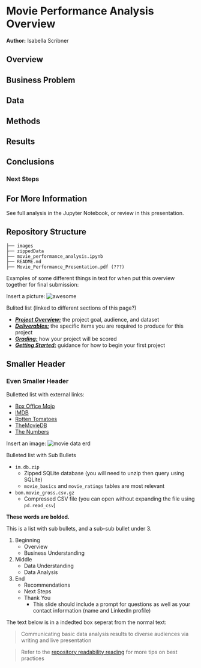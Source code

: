# Movie Performance Analysis Overview

**Author:** Isabella Scribner

## Overview



## Business Problem

## Data

## Methods

## Results

## Conclusions
### Next Steps

## For More Information

See full analysis in the Jupyter Notebook, or review in this presentation.

## Repository Structure

```
├── images
├── zippedData
├── movie_performance_analysis.ipynb
├── README.md
├── Movie_Performance_Presentation.pdf (???)
```



Examples of some different things in text for when put this overview together for final submission:

Insert a picture:
![awesome](https://raw.githubusercontent.com/learn-co-curriculum/dsc-phase-1-project-v2-4/master/awesome.gif)

Bulited list (linked to different sections of this page?)
* [***Project Overview:***](#project-overview) the project goal, audience, and dataset
* [***Deliverables:***](#deliverables) the specific items you are required to produce for this project
* [***Grading:***](#grading) how your project will be scored
* [***Getting Started:***](#getting-started) guidance for how to begin your first project

## Smaller Header

### Even Smaller Header



Bulletted list with external links:
* [Box Office Mojo](https://www.boxofficemojo.com/)
* [IMDB](https://www.imdb.com/)
* [Rotten Tomatoes](https://www.rottentomatoes.com/)
* [TheMovieDB](https://www.themoviedb.org/)
* [The Numbers](https://www.the-numbers.com/)

Insert an image:
![movie data erd](https://raw.githubusercontent.com/learn-co-curriculum/dsc-phase-1-project-v2-4/master/movie_data_erd.jpeg)

Bulleted list with Sub Bullets
* `im.db.zip`
  * Zipped SQLite database (you will need to unzip then query using SQLite)
  * `movie_basics` and `movie_ratings` tables are most relevant
* `bom.movie_gross.csv.gz`
  * Compressed CSV file (you can open without expanding the file using `pd.read_csv`)

**These words are bolded.** 

This is a list with sub bullets, and a sub-sub bullet under 3. 
1. Beginning
    * Overview
    * Business Understanding
2. Middle
    * Data Understanding
    * Data Analysis
3. End
    * Recommendations
    * Next Steps
    * Thank You
       * This slide should include a prompt for questions as well as your contact information (name and LinkedIn profile)


The text below is in a indedted box seperat from the normal text:

> Communicating basic data analysis results to diverse audiences via writing and live presentation

> Refer to the [repository readability reading](https://github.com/learn-co-curriculum/dsc-repo-readability-v2-2) for more tips on best practices
